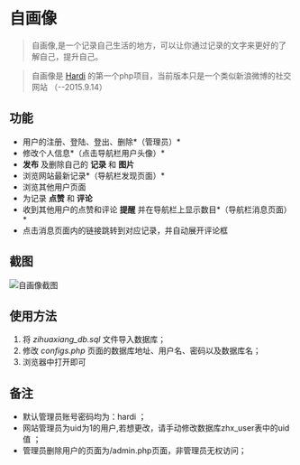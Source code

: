# 自画像

>自画像,是一个记录自己生活的地方，可以让你通过记录的文字来更好的了解自己，提升自己。

>自画像是 [Hardi](http://weibo.com/hardi/)  的第一个php项目，当前版本只是一个类似新浪微博的社交网站
（--2015.9.14）

## 功能

* 用户的注册、登陆、登出、删除*（管理员）*
* 修改个人信息*（点击导航栏用户头像）*
* **发布** 及删除自己的 **记录** 和 **图片**
* 浏览网站最新记录*（导航栏发现页面）*
* 浏览其他用户页面
* 为记录 **点赞** 和 **评论**
* 收到其他用户的点赞和评论 **提醒** 并在导航栏上显示数目*（导航栏消息页面）*
* 点击消息页面内的链接跳转到对应记录，并自动展开评论框

## 截图

![自画像截图](http://tenyears.b0.upaiyun.com/2015/08/21/20150821145903a5d8260fde191914
)

## 使用方法

1. 将 *zihuaxiang_db.sql* 文件导入数据库；
2. 修改 *configs.php* 页面的数据库地址、用户名、密码以及数据库名；
3. 浏览器中打开即可

## 备注

* 默认管理员账号密码均为：hardi ；
* 网站管理员为uid为1的用户,若想更改，请手动修改数据库zhx_user表中的uid值 ；
* 管理员删除用户的页面为/admin.php页面，非管理员无权访问；